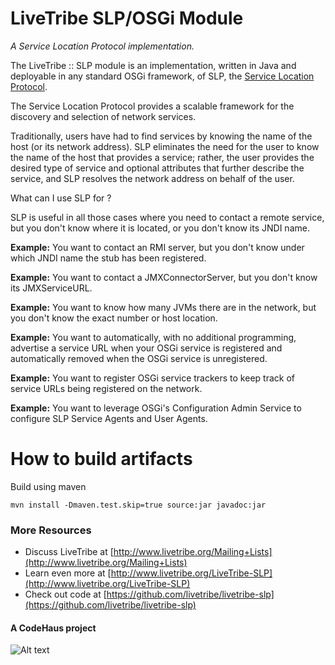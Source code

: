 LiveTribe SLP/OSGi Module
=====
<em>A Service Location Protocol implementation.</em>

The LiveTribe :: SLP module is an implementation, written in Java and deployable in any standard OSGi framework, of SLP, the [Service Location Protocol](http://en.wikipedia.org/wiki/Service_Location_Protocol).

The Service Location Protocol provides a scalable framework for the discovery and selection of network services.

Traditionally, users have had to find services by knowing the name of the host (or its network address). SLP eliminates the need for the user to know the name of the host that provides a service; rather, the user provides the desired type of service and optional attributes that further describe the service, and SLP resolves the network address on behalf of the user.

What can I use SLP for ?

SLP is useful in all those cases where you need to contact a remote service, but you don't know where it is located, or you don't know its JNDI name.

**Example:** You want to contact an RMI server, but you don't know under which JNDI name the stub has been registered.

**Example:** You want to contact a JMXConnectorServer, but you don't know its JMXServiceURL.

**Example:** You want to know how many JVMs there are in the network, but you don't know the exact number or host location.

**Example:** You want to automatically, with no additional programming, advertise a service URL when your OSGi service is registered and automatically removed when the OSGi service is unregistered.

**Example:** You want to register OSGi service trackers to keep track of service URLs being registered on the network.

**Example:** You want to leverage OSGi's Configuration Admin Service to configure SLP Service Agents and User Agents.

# How to build artifacts

Build using maven

`mvn install -Dmaven.test.skip=true source:jar javadoc:jar`

### More Resources ###

*  Discuss LiveTribe at [http://www.livetribe.org/Mailing+Lists](http://www.livetribe.org/Mailing+Lists)
*  Learn even more at [http://www.livetribe.org/LiveTribe-SLP](http://www.livetribe.org/LiveTribe-SLP)
*  Check out code at [https://github.com/livetribe/livetribe-slp](https://github.com/livetribe/livetribe-slp)

#### A CodeHaus project ###
![Alt text](https://github.com/livetribe/livetribe-slp/raw/master/docs/images/codehaus.gif)